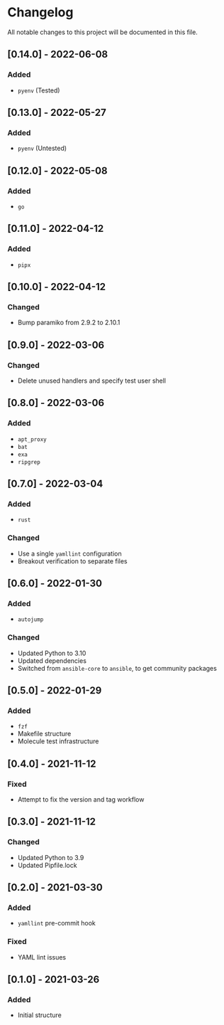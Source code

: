 # Changelog

All notable changes to this project will be documented in this file.

## [0.14.0] - 2022-06-08

### Added

- `pyenv` (Tested)

## [0.13.0] - 2022-05-27

### Added

- `pyenv` (Untested)

## [0.12.0] - 2022-05-08

### Added

- `go`

## [0.11.0] - 2022-04-12

### Added

- `pipx`

## [0.10.0] - 2022-04-12

### Changed

- Bump paramiko from 2.9.2 to 2.10.1

## [0.9.0] - 2022-03-06

### Changed

- Delete unused handlers and specify test user shell

## [0.8.0] - 2022-03-06

### Added

- `apt_proxy`
- `bat`
- `exa`
- `ripgrep`

## [0.7.0] - 2022-03-04

### Added

- `rust`

### Changed

- Use a single `yamllint` configuration
- Breakout verification to separate files

## [0.6.0] - 2022-01-30

### Added

- `autojump`

### Changed

- Updated Python to 3.10
- Updated dependencies
- Switched from `ansible-core` to `ansible`, to get community packages

## [0.5.0] - 2022-01-29

### Added

- `fzf`
- Makefile structure
- Molecule test infrastructure

## [0.4.0] - 2021-11-12

### Fixed

- Attempt to fix the version and tag workflow

## [0.3.0] - 2021-11-12

### Changed

- Updated Python to 3.9
- Updated Pipfile.lock

## [0.2.0] - 2021-03-30

### Added

- `yamllint` pre-commit hook

### Fixed

- YAML lint issues

## [0.1.0] - 2021-03-26

### Added

- Initial structure
